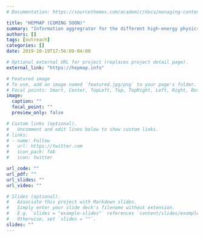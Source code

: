 ```yaml
---
# Documentation: https://sourcethemes.com/academic/docs/managing-content/

title: "HEPMAP (COMING SOON)"
summary: "Information aggregrator for the different high-energy physics experiments around the world"
authors: []
tags: [outreach]
categories: []
date: 2019-10-19T17:56:09-04:00

# Optional external URL for project (replaces project detail page).
external_link: "https://hepmap.info"

# Featured image
# To use, add an image named `featured.jpg/png` to your page's folder.
# Focal points: Smart, Center, TopLeft, Top, TopRight, Left, Right, BottomLeft, Bottom, BottomRight.
image:
  caption: ""
  focal_point: ""
  preview_only: false

# Custom links (optional).
#   Uncomment and edit lines below to show custom links.
# links:
# - name: Follow
#   url: https://twitter.com
#   icon_pack: fab
#   icon: twitter

url_code: ""
url_pdf: ""
url_slides: ""
url_video: ""

# Slides (optional).
#   Associate this project with Markdown slides.
#   Simply enter your slide deck's filename without extension.
#   E.g. `slides = "example-slides"` references `content/slides/example-slides.md`.
#   Otherwise, set `slides = ""`.
slides: ""
---
```

